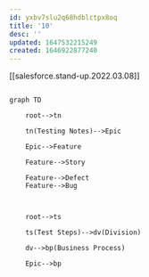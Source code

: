 ```yaml
---
id: yxbv7slu2q68hdblctpx8oq
title: '10'
desc: ''
updated: 1647532215249
created: 1646922877240
---
```


[[salesforce.stand-up.2022.03.08]]

```mermaid

graph TD

    root-->tn

    tn(Testing Notes)-->Epic

    Epic-->Feature

    Feature-->Story

    Feature-->Defect
    Feature-->Bug
    


    root-->ts

    ts(Test Steps)-->dv(Division)

    dv-->bp(Business Process)

    Epic-->bp
```

